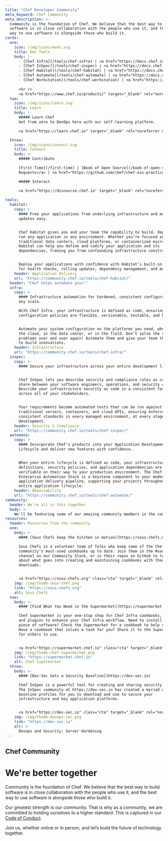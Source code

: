```yaml
---
title: "Chef Developer Community"
meta_keyword: Chef Community
meta_description: >-
  Community is the foundation of Chef. We believe that the best way to build
  software is in close collaboration with the people who use it, and the best
  way to use software is alongside those who build it.
cards:
  one:
    icon: /img/icons/meet.svg
    title: Dev Tools
    body: |-
      - [Chef Infra](/tools/chef-infra) | <a href="https://docs.chef.io/chef_overview/" target="_blank" rel="noreferrer noopener">Docs</a> | <a href="https://learn.chef.io/courses/course-v1:chef+Infra101+perpetual/about" target="_blank" rel="noreferrer noopener">Learn</a>
      - [Chef InSpec](/tools/chef-inspec) | <a href="https://docs.chef.io/inspec/" target="_blank" rel="noreferrer noopener">Docs</a> | <a href="https://learn.chef.io/courses/course-v1:chef+Inspec101+Perpetual/about" target="_blank" rel="noreferrer noopener">Learn</a>  
      - [Chef Habitat](/tools/chef-habitat) | <a href="https://docs.chef.io/habitat" target="_blank" rel="noreferrer noopener">Docs</a> | <a href="https://learn.chef.io/courses/course-v1:chef+Habitat101+Perpetual/about" target="_blank" rel="noreferrer noopener">Learn</a> 
      - [Chef Automate](/tools/chef-automate) | <a href="https://docs.chef.io/automate/" target="_blank" rel="noreferrer noopener">Docs</a> | <a href="https://learn.chef.io/courses/course-v1:chef+Automate101+Perpetual/about" target="_blank" rel="noreferrer noopener">Learn</a> 
      - [Chef Workstation](/tools/chef-workstation) | <a href="https://docs.chef.io/workstation/" target="_blank" rel="noreferrer noopener">Docs</a>
 
      <hr />
      <a href="https://www.chef.io/products/" target="_blank" rel="noreferrer noopener">See Enterprise Products &raquo;</a>
  two:
    icon: /img/icons/learn.svg
    title: Learn
    body: |-
      ##### Learn Chef
      Get from zero to DevOps hero with our self-learning platform.

      <a href="https://learn.chef.io" target="_blank" rel="noreferrer noopener">Get started &raquo;</a> 

  three:
    icon: /img/icons/connect.svg
    title: Connect
    body: >-
      ##### Contribute

      [First Time](/first-time) | [Book of Open Source](/book-of-open-source) | <a href="https://chef-software.ideas.aha.io/" target="_blank" rel="noreferrer noopener">Feature
      Requests</a> | <a href="https://github.com/chef/chef-oss-practices/blob/master/distributions/distribution-list.md" target="_blank" rel="noreferrer noopener">Community Distributions</a>

      ##### Interact

      <a href="https://discourse.chef.io" target="_blank" rel="noreferrer noopener">Chef Questions</a> | <a href="https://community-slack.chef.io/" target="_blank" rel="noreferrer noopener">Community Slack</a>
      
tools:
  habitat:
    copy: >
      #### Free your applications from underlying infrastructure and make
      updates easy.


      Chef Habitat gives you and your team the capability to build, deploy, and
      run any application in any environment. Whether you’re focused on
      traditional data centers, cloud platforms, or containerized microservices,
      Habitat can help you define and codify your application and its
      dependencies, freeing you from confounding infrastructure constraints.


      Deploy your applications with confidence with Habitat’s built-in support
      for health checks, rolling updates, dependency management, and more.
    header: Application Delivery
    url: "https://community.chef.io/tools/chef-habitat/"
  header: "Chef helps automate your:"
  infra:
    copy: >
      #### Infrastructure automation for hardened, consistent configuration at
      any scale.

      With Chef Infra, your infrastructure is defined as code, ensuring that
      configuration policies are flexible, versionable, testable, and human-readable. 


      Automate your system configuration on the platforms you need, whether in
      the cloud, in the data center, or in the field. Don’t solve the same
      problems over and over again! Automate them and give your team the ability
      to build innovations.
    header: Infrastructure
    url: "https://community.chef.io/tools/chef-infra/"
  inspec:
    copy: >-
      #### Secure your infrastructure across your entire development lifecycle.


      Chef InSpec lets you describe security and compliance rules as code to
      share between your software engineers, operations, and security engineers.
      Describe your infrastructure security as code in a consistent fashion
      across all of your stakeholders.


      Your requirements become automated tests that can be run against
      traditional servers, containers, and cloud APIs, ensuring enforced
      consistent standards in every managed environment, at every stage of
      development.
    header: Security & Compliance
    url: "https://community.chef.io/tools/chef-inspec/"
  automate:
    copy: >
      #### Incorporate Chef’s products into your Application Development
      Lifecycle and deliver new features with confidence.


      When your entire lifecycle is defined as code, your infrastructure
      definitions, security policies, and application dependencies are easily
      verifiable on their way to your production environment. The Chef
      Enterprise Automation Stack is a keystone component to your modern
      application delivery pipeline, supporting your projects throughout the
      entire application lifecycle.
    header: Observability
    url: "https://community.chef.io/tools/chef-automate/"
community:
  header: We're all in this together
  body: >-
    We'll be featuring some of our amazing community members in the coming months, so keep an eye out for updates. If you'd like to share your Chef community story, get in touch at [community@chef.io](mailto:community@chef.io).
resources:
  header: Resources from the community
  one:
    body: >-
      #### [Sous Chefs keep the kitchen in motion](https://sous-chefs.org)

      Sous Chefs is a volunteer team of folks who keep some of the Chef Infra
      community’s most-used cookbooks up to date. Join them in the #sous-chefs
      channel on our Community Slack, or in their repos on GitHub to learn more
      about what goes into creating and maintaining cookbooks with thousands of
      downloads. 


      <a href="https://sous-chefs.org" class="cta" target="_blank" rel="noreferrer noopener">Go to Sous Chefs</a>
    img: /img/thumb-sous-chef.png
    link: "https://sous-chefs.org"
    alt: Sous Chefs
  two:
    body: >-
      #### [Find What You Need in the Supermarket](https://supermarket.chef.io)

      Chef Supermarket is your one-stop shop for Chef Infra cookbooks, tools,
      and plugins to enhance your Chef Infra workflow. Need to install a new
      piece of software? Check the Supermarket for a cookbook to help you out!
      Have a cookbook that solves a task for you? Share it to the Supermarket
      for others to use.


      <a href="https://supermarket.chef.io" class="cta" target="_blank" rel="noreferrer noopener">Visit Supermarket</a>
    img: /img/thumb-chef-supermarket.png
    link: "https://supermarket.chef.io"
    alt: Chef Supermarket
  three:
    body: >-
      #### [Dev-Sec Sets a Security Baseline](https://dev-sec.io)

      Chef InSpec is a powerful tool for creating and sharing security profiles.
      The InSpec community at https://dev-sec.io has created a myriad of
      baseline profiles for you to download and use to secure your
      infrastructure and key application platforms.


      <a href="https://dev-sec.io" class="cta" target="_blank" rel="noreferrer noopener">Go to dev-sec.io</a>
    img: /img/thumb-devops-sec.png
    link: "https://dev-sec.io"
    alt: >-
      Devops and Security: Server Hardening
---
```


## Chef Community

# We're better together

Community is the foundation of Chef. We believe that the best way to build software is in close collaboration with the people who use it, and the best way to use software is alongside those who build it.

Our greatest strength is our community. That is why as a community, we are committed to holding ourselves to a higher standard. This is captured in our [Code of Conduct].

Join us, whether online or in person, and let’s build the future of technology together.

[code of conduct]: /code-of-conduct
